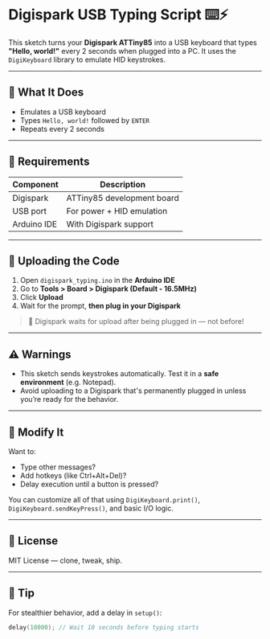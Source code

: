 # Digispark USB Typing Script ⌨️⚡

This sketch turns your **Digispark ATTiny85** into a USB keyboard that types **"Hello, world!"** every 2 seconds when plugged into a PC. It uses the `DigiKeyboard` library to emulate HID keystrokes.

---

## 🎯 What It Does

- Emulates a USB keyboard
- Types `Hello, world!` followed by `ENTER`
- Repeats every 2 seconds

---

## 🧰 Requirements

| Component      | Description               |
|----------------|---------------------------|
| Digispark      | ATTiny85 development board |
| USB port       | For power + HID emulation |
| Arduino IDE    | With Digispark support    |

---

## 🚀 Uploading the Code

1. Open `digispark_typing.ino` in the **Arduino IDE**
2. Go to **Tools > Board > Digispark (Default - 16.5MHz)**
3. Click **Upload**
4. Wait for the prompt, **then plug in your Digispark**

> 🔌 Digispark waits for upload after being plugged in — not before!

---

## ⚠️ Warnings

- This sketch sends keystrokes automatically. Test it in a **safe environment** (e.g. Notepad).
- Avoid uploading to a Digispark that's permanently plugged in unless you’re ready for the behavior.

---

## 🔧 Modify It

Want to:
- Type other messages?
- Add hotkeys (like Ctrl+Alt+Del)?
- Delay execution until a button is pressed?

You can customize all of that using `DigiKeyboard.print()`, `DigiKeyboard.sendKeyPress()`, and basic I/O logic.

---

## 📜 License

MIT License — clone, tweak, ship.

---

## 🙌 Tip

For stealthier behavior, add a delay in `setup()`:
```cpp
delay(10000); // Wait 10 seconds before typing starts
